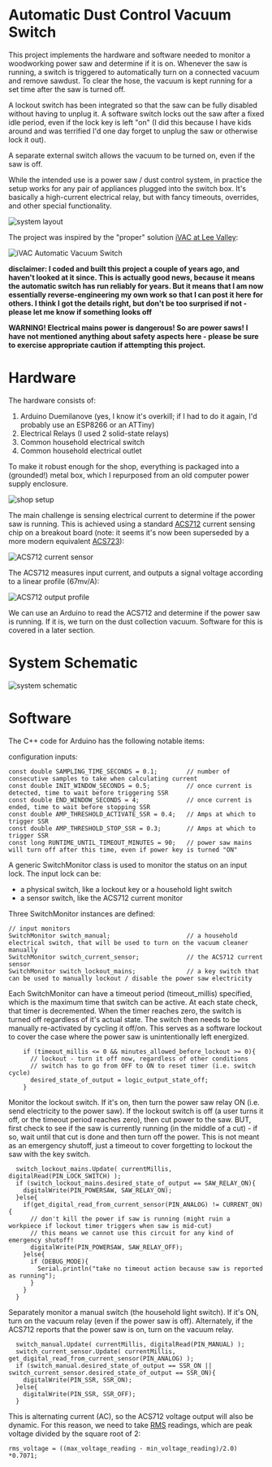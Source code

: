 # Automatic Dust Control Vacuum Switch

This project implements the hardware and software needed to monitor a woodworking power saw and determine if it is on. Whenever the saw is running, a switch is triggered to automatically turn on a connected vacuum and remove sawdust. To clear the hose, the vacuum is kept running for a set time after the saw is turned off.

A lockout switch has been integrated so that the saw can be fully disabled without having to unplug it. A software switch locks out the saw after a fixed idle period, even if the lock key is left "on" (I did this because I have kids around and was terrified I'd one day forget to unplug the saw or otherwise lock it out).

A separate external switch allows the vacuum to be turned on, even if the saw is off.

While the intended use is a power saw / dust control system, in practice the setup works for any pair of appliances plugged into the switch box. It's basically a high-current electrical relay, but with fancy timeouts, overrides, and other special functionality.

![system layout](images/system_layout.jpg)

The project was inspired by the "proper" solution [iVAC at Lee Valley](https://www.leevalley.com/en-ca/shop/tools/workshop/dust-collection/parts-and-accessories/63013-ivac-automatic-vacuum-switch):

![iVAC Automatic Vacuum Switch](images/03J6210-ivac-automatic-vacuum-switch-f-111.jpg)

**disclaimer: I coded and built this project a couple of years ago, and haven't looked at it since. This is actually good news, because it means the automatic switch has run reliably for years. But it means that I am now essentially reverse-engineering my own work so that I can post it here for others. I think I got the details right, but don't be too surprised if not - please let me know if something looks off**

**WARNING! Electrical mains power is dangerous! So are power saws! I have not mentioned anything about safety aspects here - please be sure to exercise appropriate caution if attempting this project.**


# Hardware

The hardware consists of:
1. Arduino Duemilanove (yes, I know it's overkill; if I had to do it again, I'd probably use an ESP8266 or an ATTiny)
2. Electrical Relays (I used 2 solid-state relays)
3. Common household electrical switch
4. Common household electrical outlet

To make it robust enough for the shop, everything is packaged into a (grounded!) metal box, which I repurposed from an old computer power supply enclosure.

![shop setup](images/system_setup.jpg)

The main challenge is sensing electrical current to determine if the power saw is running. This is achieved using a standard [ACS712](https://www.sparkfun.com/datasheets/BreakoutBoards/0712.pdf) current sensing chip on a breakout board (note: it seems it's now been superseded by a more modern equivalent [ACS723](https://www.sparkfun.com/products/13679)):

![ACS712 current sensor](images/ACS712.jpg)

The ACS712 measures input current, and outputs a signal voltage according to a linear profile (67mv/A):

![ACS712 output profile](images/ACS712_output_profile.jpg)

We can use an Arduino to read the ACS712 and determine if the power saw is running. If it is, we turn on the dust collection vacuum. Software for this is covered in a later section.

# System Schematic
![system schematic](images/system_schematic.jpg)

# Software

The C++ code for Arduino has the following notable items:

configuration inputs:
```
const double SAMPLING_TIME_SECONDS = 0.1;        // number of consecutive samples to take when calculating current
const double INIT_WINDOW_SECONDS = 0.5;          // once current is detected, time to wait before triggering SSR
const double END_WINDOW_SECONDS = 4;             // once current is ended, time to wait before stopping SSR
const double AMP_THRESHOLD_ACTIVATE_SSR = 0.4;   // Amps at which to trigger SSR
const double AMP_THRESHOLD_STOP_SSR = 0.3;       // Amps at which to trigger SSR
const long RUNTIME_UNTIL_TIMEOUT_MINUTES = 90;   // power saw mains will turn off after this time, even if power key is turned "ON"
```

A generic SwitchMonitor class is used to monitor the status on an input lock. The input lock can be:
* a physical switch, like a lockout key or a household light switch
* a sensor switch, like the ACS712 current monitor

Three SwitchMonitor instances are defined:
```
// input monitors
SwitchMonitor switch_manual;                     // a household electrical switch, that will be used to turn on the vacuum cleaner manually
SwitchMonitor switch_current_sensor;             // the ACS712 current sensor
SwitchMonitor switch_lockout_mains;              // a key switch that can be used to manually lockout / disable the power saw electricity
```

Each SwitchMonitor can have a timeout period (timeout_millis) specified, which is the maximum time that switch can be active. At each state check, that timer is decremented. When the timer reaches zero, the switch is turned off regardless of it's actual state. The switch then needs to be manually re-activated by cycling it off/on. This serves as a software lockout to cover the case where the power saw is unintentionally left energized.
```
    if (timeout_millis <= 0 && minutes_allowed_before_lockout >= 0){
      // lockout - turn it off now, regardless of other conditions
      // switch has to go from OFF to ON to reset timer (i.e. switch cycle)
      desired_state_of_output = logic_output_state_off;
    }
```

Monitor the lockout switch. If it's on, then turn the power saw relay ON (i.e. send electricity to the power saw). If the lockout switch is off (a user turns it off, or the timeout period reaches zero), then cut power to the saw. BUT, first check to see if the saw is currently running (in the middle of a cut) - if so, wait until that cut is done and then turn off the power. This is not meant as an emergency shutoff, just a timeout to cover forgetting to lockout the saw with the key switch.

```
  switch_lockout_mains.Update( currentMillis, digitalRead(PIN_LOCK_SWITCH) );
  if (switch_lockout_mains.desired_state_of_output == SAW_RELAY_ON){
    digitalWrite(PIN_POWERSAW, SAW_RELAY_ON);
  }else{
    if(get_digital_read_from_current_sensor(PIN_ANALOG) != CURRENT_ON){
      // don't kill the power if saw is running (might ruin a workpiece if lockout timer triggers when saw is mid-cut)
      // this means we cannot use this circuit for any kind of emergency shutoff!
      digitalWrite(PIN_POWERSAW, SAW_RELAY_OFF);
    }else{
      if (DEBUG_MODE){
        Serial.println("take no timeout action because saw is reported as running");
      }
    }
  }
```

Separately monitor a manual switch (the household light switch). If it's ON, turn on the vacuum relay (even if the power saw is off). Alternately, if the ACS712 reports that the power saw is on, turn on the vacuum relay.
```
  switch_manual.Update( currentMillis, digitalRead(PIN_MANUAL) );
  switch_current_sensor.Update( currentMillis, get_digital_read_from_current_sensor(PIN_ANALOG) );
  if (switch_manual.desired_state_of_output == SSR_ON || switch_current_sensor.desired_state_of_output == SSR_ON){
    digitalWrite(PIN_SSR, SSR_ON);
  }else{
    digitalWrite(PIN_SSR, SSR_OFF);
  }
```

This is alternating current (AC), so the ACS712 voltage output will also be dynamic. For this reason, we need to take [RMS](https://en.wikipedia.org/wiki/Root_mean_square#Voltage) readings, which are peak voltage divided by the square root of 2:
```
rms_voltage = ((max_voltage_reading - min_voltage_reading)/2.0) *0.7071;
```

